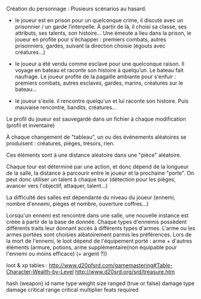 Création du personnage :
Plusieurs scénarios au hasard.
  - le joueur est en prison pour un quelconque crime, il discute avec un prisonnier / un garde l’interpelle. À partir de là, il choisi sa classe, ses attributs, ses talents, son histoire… Une émeute a lieu dans la prison, le joueur en profite pour s'échapper : premiers combats, autres prisonniers, gardes, suivant la direction choisie (égouts avec créatures...)

  - le joueur a été vendu comme esclave pour une quelconque raison. Il voyage en bateau et raconte son histoire à quelqu’un. Le bateau fait naufrage. Le joueur profite de la pagaille ambiante pour s'enfuir : premiers combats, autres esclaves, gardes, marins, créatures sur le bateau...

  - le joueur s'exile. il rencontre quelqu'un et lui raconte son histoire. Puis mauvaise rencontre, bandits, créatures...

Le profil du joueur est sauvegardé dans un fichier à chaque modification (profil et inventaire)


À chaque changement de "tableau", un ou des événements aléatoires se produisent : créatures, pièges, trésors, rien.


Ces éléments sont à une distance aléatoire dans une "pièce" aléatoire.

Chaque tour est déterminé par une action, et donc dépend de la longueur de la salle, la distance à parcourir entre le joueur et la prochaine "porte".
On peut donc utiliser un talent à chaque tour (détection pour les pièges, avancer vers l'objectif, attaquer, talent...)


La difficulté des salles est dépendante du niveau du joueur (ennemi, nombre d'ennemi, pièges et nombre, ouverture coffres...)


Lorsqu'un ennemi est rencontré dans une salle, une nouvelle instance est créée à partir de la base de donnée. Chaque types d'ennemis possèdent différents traits leur donnant accès à différents types d'armes. L'arme ou les armes portées sont choisies aléatoirement parmis les préférences. Lors de la mort de l'ennemi, le loot dépend de l'équipement porté : arme + d'autres éléments (armure, potions, arme supplémentaire(non équipable pour l'ennemi ou moins efficace) (+ argent ?))


loot & xp tables :
http://www.d20pfsrd.com/gamemastering#Table-Character-Wealth-by-Level
http://www.d20srd.org/srd/treasure.htm


hash (weapon)
  id
  name
  type
  weight
  size
  ranged (true or false)
  damage type
  damage
  critical range
  critical multiplier
  feats required

